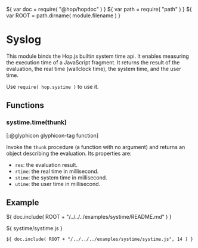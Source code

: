 ${ var doc = require( "@hop/hopdoc" ) }
${ var path = require( "path" ) }
${ var ROOT = path.dirname( module.filename ) }

Syslog
======

This module binds the Hop.js builtin system time api. It enables
measuring the execution time of a JavaScript fragment. It returns the
result of the evaluation, the real time (wallclock time), the system time,
and the user time.

Use `require( hop.systime )` to use it.


Functions
---------

### systime.time(thunk) ###
[:@glyphicon glyphicon-tag function]

Invoke the `thunk` procedure (a function with no argument) and returns
an object describing the evaluation. Its properties are:

  * `res`: the evaluation result.
  * `rtime`: the real time in millisecond.
  * `stime`: the system time in millisecond.
  * `utime`: the user time in millisecond.
  

Example
-------

${ doc.include( ROOT + "/../../../examples/systime/README.md" ) }

${ <span class="label label-info">systime/systime.js</span> }

```hopscript
${ doc.include( ROOT + "/../../../examples/systime/systime.js", 14 ) }
```




